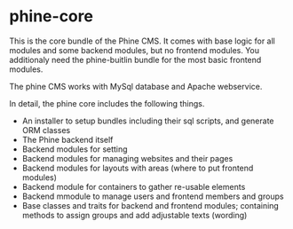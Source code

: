 # phine-core
This is the core bundle of the Phine CMS. It comes with base logic for all modules and some backend modules, but no frontend modules. You additionaly need the phine-buitlin bundle for the most basic frontend modules.

The phine CMS works with MySql database and Apache webservice. 

In detail, the phine core includes the following things.

- An installer to setup bundles including their sql scripts, and generate ORM classes
- The Phine backend itself
- Backend modules for setting
- Backend modules for managing websites and their pages
- Backend modules for layouts with areas (where to put frontend modules)
- Backend module for containers to gather re-usable elements
- Backend mmodule to manage users and frontend members and groups
- Base classes and traits for backend and frontend modules; containing methods to assign groups and add adjustable texts (wording)
